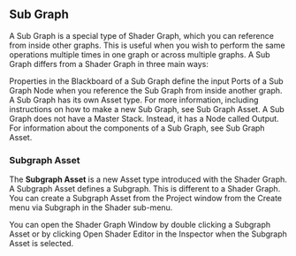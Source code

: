 ## Sub Graph

A Sub Graph is a special type of Shader Graph, which you can reference from inside other graphs. This is useful when you wish to perform the same operations multiple times in one graph or across multiple graphs. A Sub Graph differs from a Shader Graph in three main ways:

Properties in the Blackboard of a Sub Graph define the input Ports of a Sub Graph Node when you reference the Sub Graph from inside another graph.
A Sub Graph has its own Asset type. For more information, including instructions on how to make a new Sub Graph, see Sub Graph Asset.
A Sub Graph does not have a Master Stack. Instead, it has a Node called Output.
For information about the components of a Sub Graph, see Sub Graph Asset.


### Subgraph Asset

The **Subgraph Asset** is a new Asset type introduced with the Shader Graph. A Subgraph Asset defines a Subgraph. This is different to a Shader Graph. You can create a Subgraph Asset from the Project window from the Create menu via Subgraph in the Shader sub-menu.

You can open the Shader Graph Window by double clicking a Subgraph Asset or by clicking Open Shader Editor in the Inspector when the Subgraph Asset is selected.



